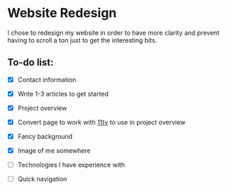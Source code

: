 # Website Redesign

I chose to redesign my website in order to have more clarity and prevent having to scroll a ton just to get the interesting bits.

## To-do list:

-   [x] Contact information

-   [x] Write 1-3 articles to get started

-   [x] Project overview

-   [x] Convert page to work with [11ty](https://www.11ty.dev/) to use in project overview

-   [x] Fancy background

-   [x] Image of me somewhere

-   [ ] Technologies I have experience with

-   [ ] Quick navigation
